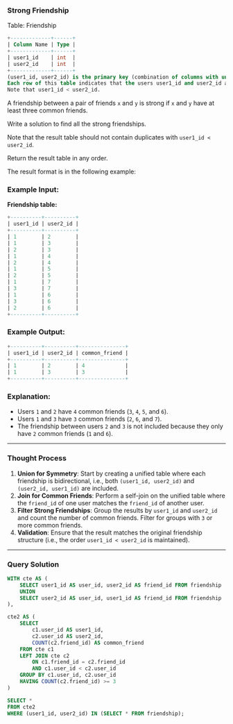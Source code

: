 
### Strong Friendship

Table: Friendship

```sql
+-------------+------+
| Column Name | Type |
+-------------+------+
| user1_id    | int  |
| user2_id    | int  |
+-------------+------+
(user1_id, user2_id) is the primary key (combination of columns with unique values) for this table.
Each row of this table indicates that the users user1_id and user2_id are friends.
Note that user1_id < user2_id.
```

A friendship between a pair of friends `x` and `y` is strong if `x` and `y` have at least three common friends.

Write a solution to find all the strong friendships.

Note that the result table should not contain duplicates with `user1_id < user2_id`.

Return the result table in any order.

The result format is in the following example:

### Example Input:

**Friendship table:**

```sql
+----------+----------+
| user1_id | user2_id |
+----------+----------+
| 1        | 2        |
| 1        | 3        |
| 2        | 3        |
| 1        | 4        |
| 2        | 4        |
| 1        | 5        |
| 2        | 5        |
| 1        | 7        |
| 3        | 7        |
| 1        | 6        |
| 3        | 6        |
| 2        | 6        |
+----------+----------+
```

### Example Output:

```sql
+----------+----------+---------------+
| user1_id | user2_id | common_friend |
+----------+----------+---------------+
| 1        | 2        | 4             |
| 1        | 3        | 3             |
+----------+----------+---------------+
```

### Explanation:

- Users `1` and `2` have `4` common friends (`3`, `4`, `5`, and `6`).
- Users `1` and `3` have `3` common friends (`2`, `6`, and `7`).
- The friendship between users `2` and `3` is not included because they only have `2` common friends (`1` and `6`).

---
### Thought Process

1. **Union for Symmetry**: Start by creating a unified table where each friendship is bidirectional, i.e., both `(user1_id, user2_id)` and `(user2_id, user1_id)` are included.
2. **Join for Common Friends**: Perform a self-join on the unified table where the `friend_id` of one user matches the `friend_id` of another user.
3. **Filter Strong Friendships**: Group the results by `user1_id` and `user2_id` and count the number of common friends. Filter for groups with `3` or more common friends.
4. **Validation**: Ensure that the result matches the original friendship structure (i.e., the order `user1_id < user2_id` is maintained).

---
### Query Solution

```sql
WITH cte AS (
    SELECT user1_id AS user_id, user2_id AS friend_id FROM friendship
    UNION
    SELECT user2_id AS user_id, user1_id AS friend_id FROM friendship
),

cte2 AS (
    SELECT 
        c1.user_id AS user1_id,
        c2.user_id AS user2_id,
        COUNT(c2.friend_id) AS common_friend
    FROM cte c1
    LEFT JOIN cte c2
        ON c1.friend_id = c2.friend_id
        AND c1.user_id < c2.user_id
    GROUP BY c1.user_id, c2.user_id
    HAVING COUNT(c2.friend_id) >= 3
)

SELECT * 
FROM cte2
WHERE (user1_id, user2_id) IN (SELECT * FROM friendship);
